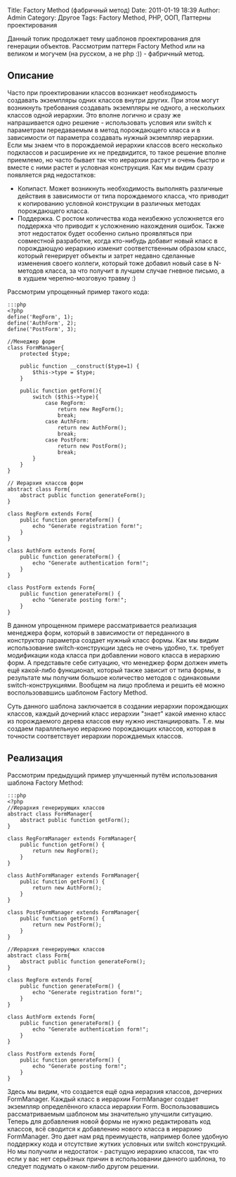 Title: Factory Method (фабричный метод)
Date: 2011-01-19 18:39
Author: Admin
Category: Другое
Tags: Factory Method, PHP, ООП, Паттерны проектирования

Данный топик продолжает тему шаблонов проектирования для генерации
объектов. Рассмотрим паттерн Factory Method или на великом и могучем (на
русском, а не php :)) - фабричный метод.

Описание
--------

Часто при проектировании классов возникает необходимость создавать
экземпляры одних классов внутри других. При этом могут возникнуть
требования создавать экземпляры не одного, а нескольких классов одной
иерархии. Это вполне логично и сразу же напрашивается одно решение -
использовать условия или switch к параметрам передаваемым в метод
порождающего класса и в зависимости от параметра создавать нужный
экземпляр иерархии. Если мы знаем что в порождаемой иерархии классов
всего несколько подклассов и расширение их не предвидится, то такое
решение вполне приемлемо, но часто бывает так что иерархии растут и
очень быстро и вместе с ними растет и условная конструкция. Как мы видим
сразу появляется ряд недостатков:

-   Копипаст. Может возникнуть необходимость выполнять различные
    действия в зависимости от типа порождаемого класса, что приводит к
    копированию условной конструкции в различных методах порождающего
    класса.
-   Поддержка. С ростом количества кода неизбежно усложняется его
    поддержка что приводит к усложнению нахождения ошибок. Также этот
    недостаток будет особенно сильно проявляться при совместной
    разработке, когда кто-нибудь добавит новый класс в порождающую
    иерархию изменит соответственным образом класс, который генерирует
    объекты и затрет недавно сделанные изменения своего коллеги, который
    тоже добавил новый case в N-методов класса, за что получит в лучшем
    случае гневное письмо, а в худшем черепно-мозговую травму :)

Рассмотрим упрощенный пример такого кода:

    :::php
    <?php
    define('RegForm', 1);
    define('AuthForm', 2);
    define('PostForm', 3);
     
    //Менеджер форм
    class FormManager{
        protected $type;
     
        public function __construct($type=1) {
            $this->type = $type;
        }
     
        public function getForm(){
            switch ($this->type){
                case RegForm:
                    return new RegForm();
                    break;
                case AuthForm:
                    return new AuthForm();
                    break;
                case PostForm:
                    return new PostForm();
                    break;
            }
        }
    }
     
    // Иерархия классов форм
    abstract class Form{
        abstract public function generateForm();
    }
     
    class RegForm extends Form{
        public function generateForm() {
            echo "Generate registration form!";
        }
    }
     
    class AuthForm extends Form{
        public function generateForm() {
            echo "Generate authentication form!";
        }
    }
     
    class PostForm extends Form{
        public function generateForm() {
            echo "Generate posting form!";
        }
    }

В данном упрощенном примере рассматривается реализация менеджера форм,
который в зависимости от переданного в конструктор параметра создает
нужный класс формы. Как мы видим использование switch-конструкции здесь
не очень удобно, т.к. требует модификации кода класса при добавлении
нового класса в иерархию форм. А представьте себе ситуацию, что менеджер
форм должен иметь ещё какой-либо функционал, который также зависит от
типа формы, в результате мы получим большое количество методов с
одинаковыми switch-конструкциями. Вообщем на лицо проблема и решить её
можно воспользовавшись шаблоном Factory Method.

Суть данного шаблона заключается в создании иерархии порождающих
классов, каждый дочерний класс иерархии "знает" какой именно класс из
порождаемого дерева классов ему нужно инстанциировать. Т.е. мы создаем
параллельную иерархию порождающих классов, которая в точности
соответствует иерархии порождаемых классов.

Реализация
----------

Рассмотрим предыдущий пример улучшенный путём использования шаблона
Factory Method:

    :::php
    <?php
    //Иерархия генерирующих классов
    abstract class FormManager{
        abstract public function getForm();
    }
     
    class RegFormManager extends FormManager{
        public function getForm() {
            return new RegForm();
        }
    }
     
    class AuthFormManager extends FormManager{
        public function getForm() {
            return new AuthForm();
        }
    }
     
    class PostFormManager extends FormManager{
        public function getForm() {
            return new PostForm();
        }
    }
     
    //Иерархия генерируемых классов
    abstract class Form{
        abstract public function generateForm();
    }
     
    class RegForm extends Form{
        public function generateForm() {
            echo "Generate registration form!";
        }
    }
     
    class AuthForm extends Form{
        public function generateForm() {
            echo "Generate authentication form!";
        }
    }
     
    class PostForm extends Form{
        public function generateForm() {
            echo "Generate posting form!";
        }
    }

Здесь мы видим, что создается ещё одна иерархия классов, дочерних
FormManager. Каждый класс в иерархии FormManager создает экземпляр
определённого класса иерархии Form. Воспользовавшись рассматриваемым
шаблоном мы значительно улучшили ситуацию. Теперь для добавления новой
формы не нужно редактировать код классов, всё сводится к добавлению
нового класса в иерархию FormManager. Это дает нам ряд преимуществ,
например более удобную поддержку кода и отсутствие жутких условных или
switch конструкций. Но мы получили и недостаток - растущую иерархию
классов, так что если у вас нет серьёзных причин в использовании данного
шаблона, то следует подумать о каком-либо другом решении.
